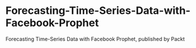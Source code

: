 # Forecasting-Time-Series-Data-with-Facebook-Prophet
Forecasting Time-Series Data with Facebook Prophet, published by Packt
